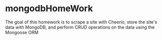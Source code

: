 # mongodbHomeWork
The goal of this homework is to scrape a site with Cheerio, store the site's data with MongoDB, and perform CRUD operations on the data using the Mongoose ORM
